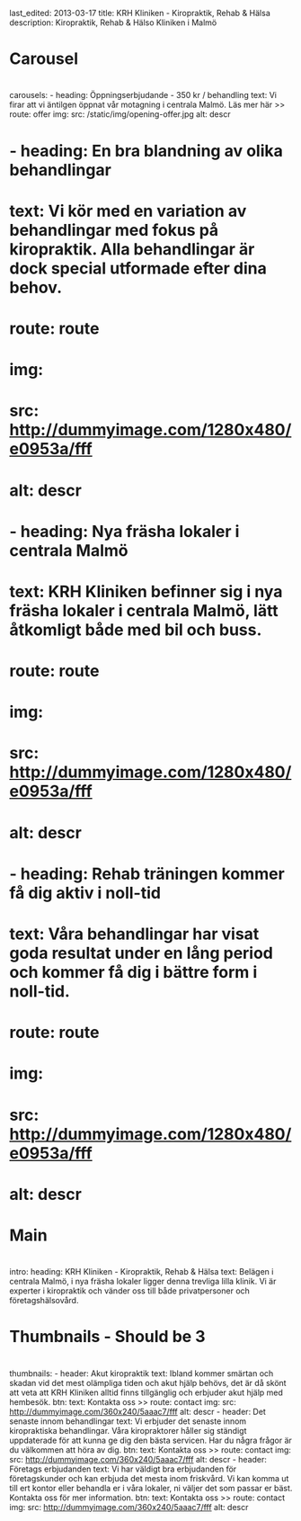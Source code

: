 last_edited: 2013-03-17
title: KRH Kliniken - Kiropraktik, Rehab & Hälsa
description: Kiropraktik, Rehab & Hälso Kliniken i Malmö
#
# Carousel
#
carousels:
    - heading: Öppningserbjudande - 350 kr / behandling
      text: Vi firar att vi äntilgen öppnat vår motagning i centrala Malmö. Läs mer här >>
      route: offer
      img: 
        src: /static/img/opening-offer.jpg
        alt: descr
#    - heading: En bra blandning av olika behandlingar
#      text: Vi kör med en variation av behandlingar med fokus på kiropraktik. Alla behandlingar är dock special utformade efter dina behov.
#      route: route
#      img: 
#        src: http://dummyimage.com/1280x480/e0953a/fff
#        alt: descr
#    - heading: Nya fräsha lokaler i centrala Malmö
#      text: KRH Kliniken befinner sig i nya fräsha lokaler i centrala Malmö, lätt åtkomligt både med bil och buss.
#      route: route
#      img: 
#        src: http://dummyimage.com/1280x480/e0953a/fff
#        alt: descr
#    - heading: Rehab träningen kommer få dig aktiv i noll-tid
#      text: Våra behandlingar har visat goda resultat under en lång period och kommer få dig i bättre form i noll-tid.
#      route: route
#      img: 
#        src: http://dummyimage.com/1280x480/e0953a/fff
#        alt: descr
#
# Main
#
intro:
    heading: KRH Kliniken - Kiropraktik, Rehab & Hälsa
    text: Belägen i centrala Malmö, i nya fräsha lokaler ligger denna trevliga lilla klinik. Vi är experter i kiropraktik och vänder oss till både privatpersoner och företagshälsovård. 
#
# Thumbnails - Should be 3
#
thumbnails:
    - header: Akut kiropraktik
      text: Ibland kommer smärtan och skadan vid det mest olämpliga tiden och akut hjälp behövs, det är då skönt att veta att KRH Kliniken alltid finns tillgänglig och erbjuder akut hjälp med hembesök.
      btn: 
        text: Kontakta oss >>
        route: contact
      img:
        src: http://dummyimage.com/360x240/5aaac7/fff
        alt: descr 
    - header: Det senaste innom behandlingar
      text: Vi erbjuder det senaste innom kiropraktiska behandlingar. Våra kiropraktorer håller sig ständigt uppdaterade för att kunna ge dig den bästa servicen. Har du några frågor är du välkommen att höra av dig. 
      btn: 
        text: Kontakta oss >>
        route: contact
      img:
        src: http://dummyimage.com/360x240/5aaac7/fff
        alt: descr 
    - header: Företags erbjudanden
      text: Vi har väldigt bra erbjudanden för företagskunder och kan erbjuda det mesta inom friskvård. Vi kan komma ut till ert kontor eller behandla er i våra lokaler, ni väljer det som passar er bäst. Kontakta oss för mer information.
      btn: 
        text: Kontakta oss >>
        route: contact
      img:
        src: http://dummyimage.com/360x240/5aaac7/fff
        alt: descr 
